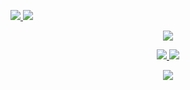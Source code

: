 ![](https://komarev.com/ghpvc/?username=bkmoises&style=flat-square)<a href="https://www.linkedin.com/in/mois%C3%A9s-andrade-872a2611a/" target="_blank">
<img src="https://img.shields.io/badge/LinkedIn-0077B5?style=for-the-badge&logo=linkedin&logoColor=white"></a>

<p  align="center">
<img src="https://user-images.githubusercontent.com/73097560/115834477-dbab4500-a447-11eb-908a-139a6edaec5c.gif">             
<br>

<p align="center">
  <a href="https://github.com/bkmoises">
    <img src="https://github-readme-stats.vercel.app/api?username=bkmoises&show_icons=true&theme=github_dark&hide_border=true" />
    <img src="https://github-readme-streak-stats.herokuapp.com/?user=bkmoises&theme=github-dark-blue&hide_border=true" />

[//]: # (    <img src="https://activity-graph.herokuapp.com/graph?username=bkmoises&theme=react-dark" />)
</a>
</p>


<p  align="center">
<img src="https://user-images.githubusercontent.com/73097560/115834477-dbab4500-a447-11eb-908a-139a6edaec5c.gif">             
<br>

